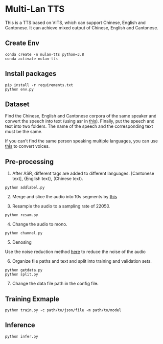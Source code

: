 # Multi-Lan TTS
This is a TTS based on VITS, which can support Chinese, English and Cantonese. It can achieve mixed output of Chinese, English and Cantonese.

## Create Env

```
conda create -n mulan-tts python=3.8
conda activate mulan-tts
```

## Install packages

```
pip install -r requirements.txt
python env.py
```

## Dataset

Find the Chinese, English and Cantonese corpora of the same speaker and convert the speech into text (using asr in [this](https://github.com/LuckyBian/GPTSOVITS2)). Finally, put the speech and text into two folders. The name of the speech and the corresponding text must be the same.

If you can't find the same person speaking multiple languages, you can use [this](https://github.com/Grace9994/CoMoSVC) to convert voices.



## Pre-processing

1. After ASR, different tags are added to different languages. [Cantonese text], {English text}, (Chinese text).
```
python addlabel.py
```

2. Merge and slice the audio into 10s segments by [this](https://github.com/LuckyBian/GPTSOVITS2)


3. Resample the audio to a sampling rate of 22050.

```
python resam.py
```

4. Change the audio to mono.

```
python channel.py
```

5. Denosing

Use the noise reduction method [here](https://github.com/LuckyBian/GPTSOVITS2) to reduce the noise of the audio

6. Organize file paths and text and split into training and validation sets.

```
python getdata.py
python split.py
```

7. Change the data file path in the config file.


## Training Exmaple
```
python train.py -c path/to/json/file -m path/to/model
```

## Inference

```
python infer.py
```

